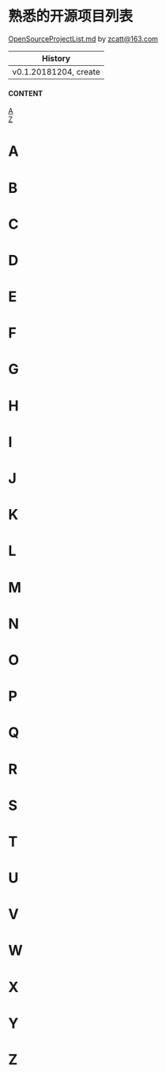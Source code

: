 ﻿# 熟悉的开源项目列表
[OpenSourceProjectList.md](https://github.com/zcatt/MyDemos2018/blob/master/README.md)
by zcatt@163.com


|History|
|-|
|v0.1.20181204, create|

#### CONTENT
[A](#A)  
[Z](#Z)


# A
# B
# C
# D
# E
# F
# G
# H
# I
# J
# K
# L
# M
# N
# O
# P
# Q
# R
# S
# T
# U
# V
# W
# X
# Y
# Z

